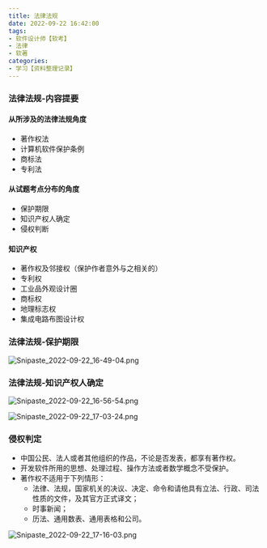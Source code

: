 ```yaml
---
title: 法律法规
date: 2022-09-22 16:42:00
tags:
- 软件设计师【软考】
- 法律
- 软著
categories:
- 学习【资料整理记录】
---
```


### 法律法规-内容提要

#### 从所涉及的法律法规角度

- 著作权法
- 计算机软件保护条例
- 商标法
- 专利法

#### 从试题考点分布的角度

- 保护期限
- 知识产权人确定
- 侵权判断

#### 知识产权

- 著作权及邻接权（保护作者意外与之相关的）
- 专利权
- 工业品外观设计圈
- 商标权
- 地理标志权
- 集成电路布图设计权

### 法律法规-保护期限

![Snipaste_2022-09-22_16-49-04.png](/img/软考/Snipaste_2022-09-22_16-49-04.png)

### 法律法规-知识产权人确定

![Snipaste_2022-09-22_16-56-54.png](/img/软考/Snipaste_2022-09-22_16-56-54.png)

![Snipaste_2022-09-22_17-03-24.png](/img/软考/Snipaste_2022-09-22_17-03-24.png)

### 侵权判定

- 中国公民、法人或者其他组织的作品，不论是否发表，都享有著作权。
- 开发软件所用的思想、处理过程、操作方法或者数学概念不受保护。
- 著作权不适用于下列情形：
  - 法律、法规，国家机关的决议、决定、命令和请他具有立法、行政、司法性质的文件，及其官方正式译文；
  - 时事新闻；
  - 历法、通用数表、通用表格和公司。

![Snipaste_2022-09-22_17-16-03.png](/img/软考/Snipaste_2022-09-22_17-16-03.png)